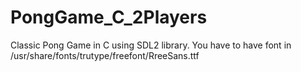 # PongGame_C_2Players
Classic Pong Game in C using SDL2 library.
You have to have font in /usr/share/fonts/trutype/freefont/RreeSans.ttf
